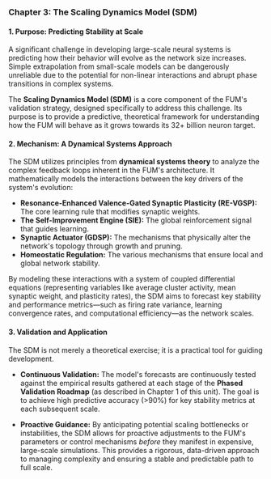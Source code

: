 ### Chapter 3: The Scaling Dynamics Model (SDM)

#### **1. Purpose: Predicting Stability at Scale**

A significant challenge in developing large-scale neural systems is predicting how their behavior will evolve as the network size increases. Simple extrapolation from small-scale models can be dangerously unreliable due to the potential for non-linear interactions and abrupt phase transitions in complex systems.

The **Scaling Dynamics Model (SDM)** is a core component of the FUM's validation strategy, designed specifically to address this challenge. Its purpose is to provide a predictive, theoretical framework for understanding how the FUM will behave as it grows towards its 32+ billion neuron target.

#### **2. Mechanism: A Dynamical Systems Approach**

The SDM utilizes principles from **dynamical systems theory** to analyze the complex feedback loops inherent in the FUM's architecture. It mathematically models the interactions between the key drivers of the system's evolution:

*   **Resonance-Enhanced Valence-Gated Synaptic Plasticity (RE-VGSP):** The core learning rule that modifies synaptic weights.
*   **The Self-Improvement Engine (SIE):** The global reinforcement signal that guides learning.
*   **Synaptic Actuator (GDSP):** The mechanisms that physically alter the network's topology through growth and pruning.
*   **Homeostatic Regulation:** The various mechanisms that ensure local and global network stability.

By modeling these interactions with a system of coupled differential equations (representing variables like average cluster activity, mean synaptic weight, and plasticity rates), the SDM aims to forecast key stability and performance metrics—such as firing rate variance, learning convergence rates, and computational efficiency—as the network scales.

#### **3. Validation and Application**

The SDM is not merely a theoretical exercise; it is a practical tool for guiding development.

*   **Continuous Validation:** The model's forecasts are continuously tested against the empirical results gathered at each stage of the **Phased Validation Roadmap** (as described in Chapter 1 of this unit). The goal is to achieve high predictive accuracy (>90%) for key stability metrics at each subsequent scale.

*   **Proactive Guidance:** By anticipating potential scaling bottlenecks or instabilities, the SDM allows for proactive adjustments to the FUM's parameters or control mechanisms *before* they manifest in expensive, large-scale simulations. This provides a rigorous, data-driven approach to managing complexity and ensuring a stable and predictable path to full scale.
